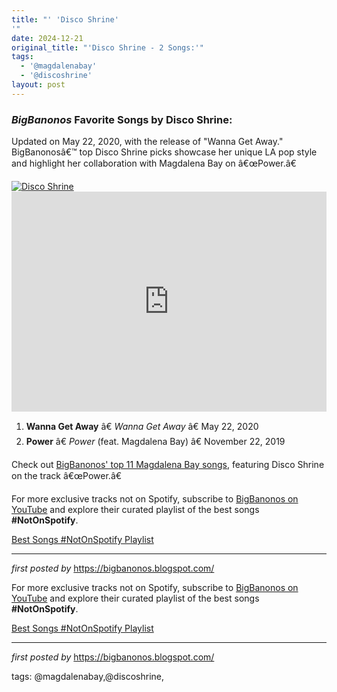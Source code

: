 ```yaml
---
title: "' 'Disco Shrine'
'"
date: 2024-12-21
original_title: "'Disco Shrine - 2 Songs:'"
tags:
  - '@magdalenabay'
  - '@discoshrine'
layout: post
---
```

<h3><em>BigBanonos</em> Favorite Songs by Disco Shrine:</h3> <p>Updated on May 22, 2020, with the release of "Wanna Get Away." BigBanonosâ€™ top Disco Shrine picks showcase her unique LA pop style and highlight her collaboration with Magdalena Bay on â€œPower.â€</p> <!--Image-->
<div class="separator"> <a href="https://thenewnine.com/wp-content/uploads/sites/7/2023/10/IMG_6009-1920x1271.jpg" > <img alt="Disco Shrine" src="https://thenewnine.com/wp-content/uploads/sites/7/2023/10/IMG_6009-1920x1271.jpg" /> </a>
</div> <!--Spotify Playlist Embed-->
<iframe allow="autoplay; clipboard-write; encrypted-media; fullscreen; picture-in-picture" allowfullscreen="" frameborder="0" height="352" loading="lazy" src="https://open.spotify.com/embed/playlist/7rQYGpdpDCNfs9uCgMulvC?utm_source=generator" width="100%"></iframe> <!--Song Listings-->
<ol> <li><strong>Wanna Get Away</strong> â€ <em>Wanna Get Away</em> â€ May 22, 2020</li> <li><strong>Power</strong> â€ <em>Power</em> (feat. Magdalena Bay) â€ November 22, 2019</li>
</ol> <!--Reference to Magdalena Bay feature-->
<p>Check out <a href="https://bigbanonos.blogspot.com/2019/04/magdalena-bay.html" target="_blank">BigBanonos' top 11 Magdalena Bay songs</a>, featuring Disco Shrine on the track â€œPower.â€</p> <!--Subscribe and Playlist Links-->
<div> <p>For more exclusive tracks not on Spotify, subscribe to <a href="https://www.youtube.com/@BigBanonos" target="_blank">BigBanonos on YouTube</a> and explore their curated playlist of the best songs <strong>#NotOnSpotify</strong>.</p> <p><a href="https://www.youtube.com/playlist?list=PLtuNtuTatqI0kFahUCbtbfenC_ET5O_tr" target="_blank">Best Songs #NotOnSpotify Playlist</a></p></div> <hr /> <p><em>first posted by</em> <a href="https://bigbanonos.blogspot.com/" rel="noopener" target="_new">https://bigbanonos.blogspot.com/</a></p>


<!--Subscribe and Playlist Links-->
<div>
    <p>For more exclusive tracks not on Spotify, subscribe to <a href="https://www.youtube.com/@BigBanonos" target="_blank">BigBanonos on YouTube</a> and explore their curated playlist of the best songs <strong>#NotOnSpotify</strong>.</p>
    <p><a href="https://www.youtube.com/playlist?list=PLtuNtuTatqI0kFahUCbtbfenC_ET5O_tr" target="_blank">Best Songs #NotOnSpotify Playlist<br /></a></p></div>

<hr />

<p><em>first posted by</em> <a href="https://bigbanonos.blogspot.com/" rel="noopener" target="_new">https://bigbanonos.blogspot.com/</a></p>

<p>tags: @magdalenabay,@discoshrine,</p>
